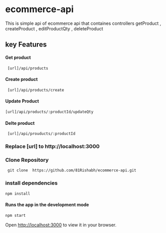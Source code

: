 # ecommerce-api
This is simple api of ecommerce api that containes controllers getProduct , createProduct , editProductQty , deleteProduct



## key Features
 #### Get product
     [url]/api/products
 #### Create product
     [url]/api/products/create
#### Update Product
    [url]/api/products/:productId/updateQty
#### Delte product
     [url]/api/prouducts/:productId
 ### Replace [url] to http://localhost:3000    
 
 ### Clone Repository
     git clone  https://github.com/81Rishabh/ecommerce-api.git
    
### install dependencies
    npm install
    
#### Runs the app in the development mode
    npm start
Open [http://localhost:3000](http://localhost:3000) to view it in your browser.

